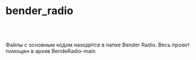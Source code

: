 # bender_radio

<br><br>

Файлы с основным кодом находятся в папке Bender Radio. Весь проект помощен в архив BendeRadio-main
